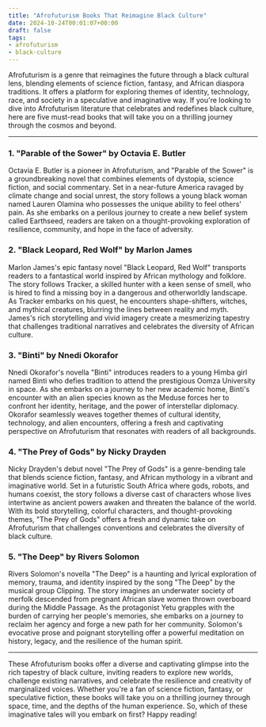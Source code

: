 ```yaml
---
title: "Afrofuturism Books That Reimagine Black Culture"
date: 2024-10-24T00:01:07+00:00
draft: false
tags: 
- afrofuturism
- black-culture
---
```


Afrofuturism is a genre that reimagines the future through a black cultural lens, blending elements of science fiction, fantasy, and African diaspora traditions. It offers a platform for exploring themes of identity, technology, race, and society in a speculative and imaginative way. If you're looking to dive into Afrofuturism literature that celebrates and redefines black culture, here are five must-read books that will take you on a thrilling journey through the cosmos and beyond.

---

### 1. "Parable of the Sower" by Octavia E. Butler

Octavia E. Butler is a pioneer in Afrofuturism, and "Parable of the Sower" is a groundbreaking novel that combines elements of dystopia, science fiction, and social commentary. Set in a near-future America ravaged by climate change and social unrest, the story follows a young black woman named Lauren Olamina who possesses the unique ability to feel others' pain. As she embarks on a perilous journey to create a new belief system called Earthseed, readers are taken on a thought-provoking exploration of resilience, community, and hope in the face of adversity.

### 2. "Black Leopard, Red Wolf" by Marlon James

Marlon James's epic fantasy novel "Black Leopard, Red Wolf" transports readers to a fantastical world inspired by African mythology and folklore. The story follows Tracker, a skilled hunter with a keen sense of smell, who is hired to find a missing boy in a dangerous and otherworldly landscape. As Tracker embarks on his quest, he encounters shape-shifters, witches, and mythical creatures, blurring the lines between reality and myth. James's rich storytelling and vivid imagery create a mesmerizing tapestry that challenges traditional narratives and celebrates the diversity of African culture.

### 3. "Binti" by Nnedi Okorafor

Nnedi Okorafor's novella "Binti" introduces readers to a young Himba girl named Binti who defies tradition to attend the prestigious Oomza University in space. As she embarks on a journey to her new academic home, Binti's encounter with an alien species known as the Meduse forces her to confront her identity, heritage, and the power of interstellar diplomacy. Okorafor seamlessly weaves together themes of cultural identity, technology, and alien encounters, offering a fresh and captivating perspective on Afrofuturism that resonates with readers of all backgrounds.

### 4. "The Prey of Gods" by Nicky Drayden

Nicky Drayden's debut novel "The Prey of Gods" is a genre-bending tale that blends science fiction, fantasy, and African mythology in a vibrant and imaginative world. Set in a futuristic South Africa where gods, robots, and humans coexist, the story follows a diverse cast of characters whose lives intertwine as ancient powers awaken and threaten the balance of the world. With its bold storytelling, colorful characters, and thought-provoking themes, "The Prey of Gods" offers a fresh and dynamic take on Afrofuturism that challenges conventions and celebrates the diversity of black culture.

### 5. "The Deep" by Rivers Solomon

Rivers Solomon's novella "The Deep" is a haunting and lyrical exploration of memory, trauma, and identity inspired by the song "The Deep" by the musical group Clipping. The story imagines an underwater society of merfolk descended from pregnant African slave women thrown overboard during the Middle Passage. As the protagonist Yetu grapples with the burden of carrying her people's memories, she embarks on a journey to reclaim her agency and forge a new path for her community. Solomon's evocative prose and poignant storytelling offer a powerful meditation on history, legacy, and the resilience of the human spirit.

---

These Afrofuturism books offer a diverse and captivating glimpse into the rich tapestry of black culture, inviting readers to explore new worlds, challenge existing narratives, and celebrate the resilience and creativity of marginalized voices. Whether you're a fan of science fiction, fantasy, or speculative fiction, these books will take you on a thrilling journey through space, time, and the depths of the human experience. So, which of these imaginative tales will you embark on first? Happy reading!